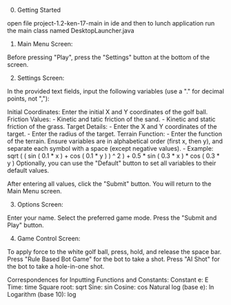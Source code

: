 0.  Getting Started 

   open file project-1.2-ken-17-main in ide and then to lunch application run the main class named DesktopLauncher.java

1. Main Menu Screen:

Before pressing "Play", press the "Settings" button at the bottom of the screen.

2. Settings Screen:

In the provided text fields, input the following variables (use a "." for decimal points, not ","):

 Initial Coordinates: Enter the initial X and Y coordinates of the golf ball.
 Friction Values:
    - Kinetic and tatic friction of the sand.
    - Kinetic and static friction of the grass.
 Target Details:
    - Enter the X and Y coordinates of the target.
    - Enter the radius of the target.
 Terrain Function:
    - Enter the function of the terrain. Ensure variables are in alphabetical order (first x, then y), and separate each symbol with a space (except negative values).
    - Example: sqrt ( ( sin ( 0.1 * x ) + cos ( 0.1 * y ) ) ^ 2 ) + 0.5 * sin ( 0.3 * x ) * cos ( 0.3 * y )
Optionally, you can use the "Default" button to set all variables to their default values.

After entering all values, click the "Submit" button. You will return to the Main Menu screen.

3. Options Screen:

Enter your name.
Select the preferred game mode.
Press the "Submit and Play" button.

4. Game Control Screen:

To apply force to the white golf ball, press, hold, and release the space bar.
Press "Rule Based Bot Game" for the bot to take a shot.
Press "AI Shot" for the bot to take a hole-in-one shot.

Correspondences for Inputting Functions and Constants:
Constant e: E
Time: time
Square root: sqrt
Sine: sin
Cosine: cos
Natural log (base e): ln
Logarithm (base 10): log
